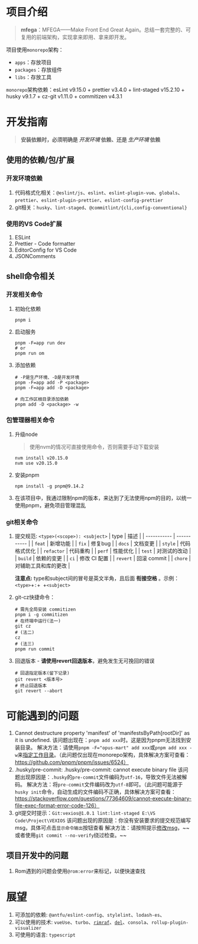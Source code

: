 # 项目介绍

> **mfega**：MFEGA——Make Front End Great Again。总结一套完整的、可复用的前端架构，实现拿来即用、拿来即开发。

项目使用`monorepo`架构：

- `apps`：存放项目
- `packages`：存放组件
- `libs`：存放工具

`monorepo`架构依赖：esLint v9.15.0 + prettier v3.4.0 + lint-staged v15.2.10 + husky v9.1.7 + cz-git v1.11.0 + commitizen v4.3.1

# 开发指南

> **安装依赖时，必须明确是 _开发环境_ 依赖、还是 _生产环境_ 依赖**

## 使用的依赖/包/扩展

### 开发环境依赖

1. 代码格式化相关：`@eslint/js`、`eslint`、`eslint-plugin-vue`、`globals`、`prettier`、`eslint-plugin-prettier`、`eslint-config-prettier`
2. git相关：`husky`、`lint-staged`、`@commitlint/{cli,config-conventional}`

### 使用的VS Code扩展

1. ESLint
2. Prettier - Code formatter
3. EditorConfig for VS Code
4. JSONComments

## shell命令相关

### 开发相关命令

1. 初始化依赖

   ```shell
   pnpm i
   ```

2. 启动服务

   ```shell
   pnpm -F=app run dev
   # or
   pnpm run om
   ```

3. 添加依赖

   ```shell
   # -P是生产环境、-D是开发环境
   pnpm -F=app add -P <package>
   pnpm -F=app add -D <package>

   # 向工作区根目录添加依赖
   pnpm add -D <package> -w
   ```

### 包管理器相关命令

1. 升级node

   > 使用nvm的情况可直接使用命令，否则需要手动下载安装

   ```shell
   nvm install v20.15.0
   nvm use v20.15.0
   ```

2. 安装pnpm

   ```shell
   npm install -g pnpm@9.14.2
   ```

3. 在该项目中，我通过限制npm的版本，来达到了无法使用npm的目的，以统一使用pnpm，避免项目管理混乱

### git相关命令

1. 提交规范: `<type>(<scope>): <subject>`
   | type | 描述 |
   | ----------- | ----------- |
   | `feat` | 新增功能 |
   | `fix` | 修复bug |
   | `docs` | 文档变更 |
   | `style` | 代码格式优化 |
   | `refactor` | 代码重构 |
   | `perf` | 性能优化 |
   | `test` | 对测试的改动 |
   | `build` | 依赖的变更 |
   | `ci` | 修改 CI 配置 |
   | `revert` | 回滚 commit |
   | `chore` | 对辅助工具和库的更改 |

   **注意点:** type和subject间的冒号是英文半角，且后面 **衔接空格** 。示例：`<type>`+`:`+` `+`<subject>`

2. git-cz快捷命令：
   ```shell
   # 需先全局安装 commitizen
   pnpm i -g commitizen
   # 在终端中运行(法一)
   git cz
   # (法二)
   cz
   # (法三)
   pnpm run commit
   ```
3. 回退版本 - **请使用revert回退版本**，避免发生无可挽回的错误
   ```shell
   # 回退指定版本(留下记录)
   git revert <版本号>
   # 终止回退版本
   git revert --abort
   ```

# 可能遇到的问题

1. Cannot destructure property 'manifest' of 'manifestsByPath[rootDir]' as it is undefined.
   该问题出现在：`pnpm add xxx`时。这是因为pnpm无法找到安装目录。
   解决方法：请使用`pnpm -F="opus-mart" add xxx`或`pnpm add xxx -w`来[指定工作目录](#开发相关命令)。（此问题仅出现在monorepo架构，具体解决方案可查看：https://github.com/pnpm/pnpm/issues/6524）
2. .husky/pre-commit: .husky/pre-commit: cannot execute binary file
   该问题出现原因是：`.husky`的`pre-commit`文件编码为`utf-16`，导致文件无法被解码。
   解决方法：将`pre-commit`文件编码改为`utf-8`即可。（此问题可能源于`husky init`命令，自动生成的文件编码不正确，具体解决方案可查看：https://stackoverflow.com/questions/77364609/cannot-execute-binary-file-exec-format-error-code-126）
3. git提交时提示：`Git:vexios@1.0.1 lint:lint-staged E:\VS Code\Project\VEXIOS`
   该问题出现的原因是：你没有安装要求的提交规范编写msg，具体可点击`显示命令输出`按钮查看
   解决方法：请按照提示[修改msg](#git相关命令)，~~ 或者使用`git commit --no-verify`绕过检查。~~

## 项目开发中的问题

1. Rom遇到的问题会使用`@rom:error`来标记，以便快速查找

# 展望

1. 可添加的依赖: `@antfu/eslint-config`、`stylelint`、`lodash-es`、
2. 可以使用的技术: `vueUse`、`turbo`、[`rimraf`](https://github.com/isaacs/rimraf)、[`del`](https://www.npmjs.com/package/del)、`consola`、`rollup-plugin-visualizer`
3. 可使用的语言: `typescript`
